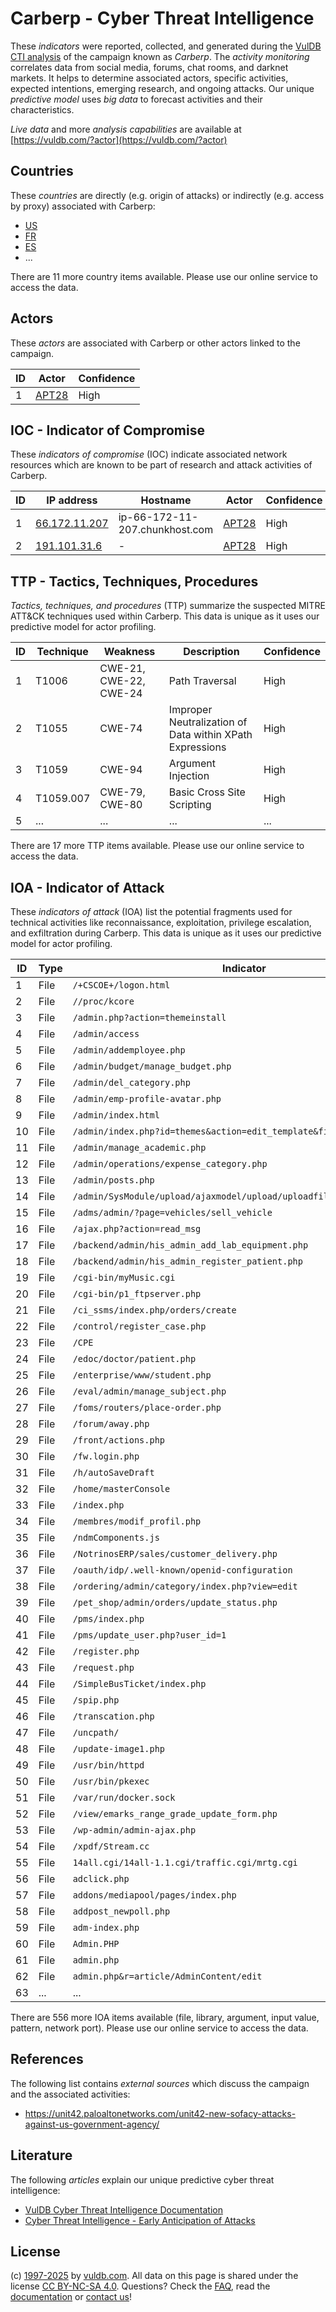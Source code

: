 # Carberp - Cyber Threat Intelligence

These _indicators_ were reported, collected, and generated during the [VulDB CTI analysis](https://vuldb.com/?kb.cti) of the campaign known as _Carberp_. The _activity monitoring_ correlates data from social media, forums, chat rooms, and darknet markets. It helps to determine associated actors, specific activities, expected intentions, emerging research, and ongoing attacks. Our unique _predictive model_ uses _big data_ to forecast activities and their characteristics.

_Live data_ and more _analysis capabilities_ are available at [https://vuldb.com/?actor](https://vuldb.com/?actor)

## Countries

These _countries_ are directly (e.g. origin of attacks) or indirectly (e.g. access by proxy) associated with Carberp:

* [US](https://vuldb.com/?country.us)
* [FR](https://vuldb.com/?country.fr)
* [ES](https://vuldb.com/?country.es)
* ...

There are 11 more country items available. Please use our online service to access the data.

## Actors

These _actors_ are associated with Carberp or other actors linked to the campaign.

ID | Actor | Confidence
-- | ----- | ----------
1 | [APT28](https://vuldb.com/?actor.apt28) | High

## IOC - Indicator of Compromise

These _indicators of compromise_ (IOC) indicate associated network resources which are known to be part of research and attack activities of Carberp.

ID | IP address | Hostname | Actor | Confidence
-- | ---------- | -------- | ----- | ----------
1 | [66.172.11.207](https://vuldb.com/?ip.66.172.11.207) | ip-66-172-11-207.chunkhost.com | [APT28](https://vuldb.com/?actor.apt28) | High
2 | [191.101.31.6](https://vuldb.com/?ip.191.101.31.6) | - | [APT28](https://vuldb.com/?actor.apt28) | High

## TTP - Tactics, Techniques, Procedures

_Tactics, techniques, and procedures_ (TTP) summarize the suspected MITRE ATT&CK techniques used within Carberp. This data is unique as it uses our predictive model for actor profiling.

ID | Technique | Weakness | Description | Confidence
-- | --------- | -------- | ----------- | ----------
1 | T1006 | CWE-21, CWE-22, CWE-24 | Path Traversal | High
2 | T1055 | CWE-74 | Improper Neutralization of Data within XPath Expressions | High
3 | T1059 | CWE-94 | Argument Injection | High
4 | T1059.007 | CWE-79, CWE-80 | Basic Cross Site Scripting | High
5 | ... | ... | ... | ...

There are 17 more TTP items available. Please use our online service to access the data.

## IOA - Indicator of Attack

These _indicators of attack_ (IOA) list the potential fragments used for technical activities like reconnaissance, exploitation, privilege escalation, and exfiltration during Carberp. This data is unique as it uses our predictive model for actor profiling.

ID | Type | Indicator | Confidence
-- | ---- | --------- | ----------
1 | File | `/+CSCOE+/logon.html` | High
2 | File | `//proc/kcore` | Medium
3 | File | `/admin.php?action=themeinstall` | High
4 | File | `/admin/access` | High
5 | File | `/admin/addemployee.php` | High
6 | File | `/admin/budget/manage_budget.php` | High
7 | File | `/admin/del_category.php` | High
8 | File | `/admin/emp-profile-avatar.php` | High
9 | File | `/admin/index.html` | High
10 | File | `/admin/index.php?id=themes&action=edit_template&filename=blog` | High
11 | File | `/admin/manage_academic.php` | High
12 | File | `/admin/operations/expense_category.php` | High
13 | File | `/admin/posts.php` | High
14 | File | `/admin/SysModule/upload/ajaxmodel/upload/uploadfilepath/sysmodule_1` | High
15 | File | `/adms/admin/?page=vehicles/sell_vehicle` | High
16 | File | `/ajax.php?action=read_msg` | High
17 | File | `/backend/admin/his_admin_add_lab_equipment.php` | High
18 | File | `/backend/admin/his_admin_register_patient.php` | High
19 | File | `/cgi-bin/myMusic.cgi` | High
20 | File | `/cgi-bin/p1_ftpserver.php` | High
21 | File | `/ci_ssms/index.php/orders/create` | High
22 | File | `/control/register_case.php` | High
23 | File | `/CPE` | Low
24 | File | `/edoc/doctor/patient.php` | High
25 | File | `/enterprise/www/student.php` | High
26 | File | `/eval/admin/manage_subject.php` | High
27 | File | `/foms/routers/place-order.php` | High
28 | File | `/forum/away.php` | High
29 | File | `/front/actions.php` | High
30 | File | `/fw.login.php` | High
31 | File | `/h/autoSaveDraft` | High
32 | File | `/home/masterConsole` | High
33 | File | `/index.php` | Medium
34 | File | `/membres/modif_profil.php` | High
35 | File | `/ndmComponents.js` | High
36 | File | `/NotrinosERP/sales/customer_delivery.php` | High
37 | File | `/oauth/idp/.well-known/openid-configuration` | High
38 | File | `/ordering/admin/category/index.php?view=edit` | High
39 | File | `/pet_shop/admin/orders/update_status.php` | High
40 | File | `/pms/index.php` | High
41 | File | `/pms/update_user.php?user_id=1` | High
42 | File | `/register.php` | High
43 | File | `/request.php` | Medium
44 | File | `/SimpleBusTicket/index.php` | High
45 | File | `/spip.php` | Medium
46 | File | `/transcation.php` | High
47 | File | `/uncpath/` | Medium
48 | File | `/update-image1.php` | High
49 | File | `/usr/bin/httpd` | High
50 | File | `/usr/bin/pkexec` | High
51 | File | `/var/run/docker.sock` | High
52 | File | `/view/emarks_range_grade_update_form.php` | High
53 | File | `/wp-admin/admin-ajax.php` | High
54 | File | `/xpdf/Stream.cc` | High
55 | File | `14all.cgi/14all-1.1.cgi/traffic.cgi/mrtg.cgi` | High
56 | File | `adclick.php` | Medium
57 | File | `addons/mediapool/pages/index.php` | High
58 | File | `addpost_newpoll.php` | High
59 | File | `adm-index.php` | High
60 | File | `Admin.PHP` | Medium
61 | File | `admin.php` | Medium
62 | File | `admin.php&r=article/AdminContent/edit` | High
63 | ... | ... | ...

There are 556 more IOA items available (file, library, argument, input value, pattern, network port). Please use our online service to access the data.

## References

The following list contains _external sources_ which discuss the campaign and the associated activities:

* https://unit42.paloaltonetworks.com/unit42-new-sofacy-attacks-against-us-government-agency/

## Literature

The following _articles_ explain our unique predictive cyber threat intelligence:

* [VulDB Cyber Threat Intelligence Documentation](https://vuldb.com/?kb.cti)
* [Cyber Threat Intelligence - Early Anticipation of Attacks](https://www.scip.ch/en/?labs.20201022)

## License

(c) [1997-2025](https://vuldb.com/?kb.changelog) by [vuldb.com](https://vuldb.com/?kb.about). All data on this page is shared under the license [CC BY-NC-SA 4.0](https://creativecommons.org/licenses/by-nc-sa/4.0/). Questions? Check the [FAQ](https://vuldb.com/?kb.faq), read the [documentation](https://vuldb.com/?kb) or [contact us](https://vuldb.com/?contact)!
